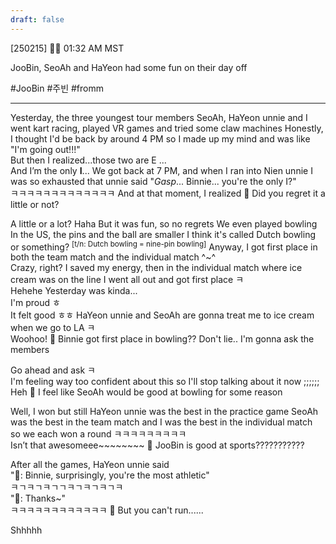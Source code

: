 ```yaml
---
draft: false
---
```

[250215] 🐣💭 01:32 AM MST

JooBin, SeoAh and HaYeon had some fun on their day off

#JooBin #주빈 #fromm
___
Yesterday, the three youngest tour members
 SeoAh, HaYeon unnie and I went kart racing, played VR games and tried some claw machines
Honestly, I thought I'd be back by around 4 PM
so I made up my mind and was like "I'm going out!!!"  
But then I realized...those two are E
...  
And I’m the only **I**...
We got back at 7 PM, and when I ran into Nien unnie
I was so exhausted that unnie said 
"*Gasp*... Binnie... you're the only I?"  
ㅋㅋㅋㅋㅋㅋㅋㅋㅋㅋㅋㅋㅋ
And at that moment, I realized 
🫧 Did you regret it a little or not?

A little or a lot? Haha
But it was fun, so no regrets
We even played bowling
In the US, the pins and the ball are smaller
I think it's called Dutch bowling or something?  <sup>[t/n: Dutch bowling = nine-pin bowling]</sup>
Anyway, I got first place in both the team match and the individual match ^~^  
Crazy, right?
I saved my energy, then in the individual match where ice cream was on the line
I went all out and got first place ㅋ  
Hehehe
Yesterday was kinda...  
I'm proud ㅎ  
It felt good ㅎㅎ
HaYeon unnie and SeoAh are gonna treat me to ice cream when we go to LA ㅋ  
Woohoo!
🫧 Binnie got first place in bowling?? Don't lie.. I'm gonna ask the members

Go ahead and ask ㅋ  
I'm feeling way too confident about this
so I'll stop talking about it now
;;;;;;  
Heh
🫧 I feel like SeoAh would be good at bowling for some reason

Well, I won but still
HaYeon unnie was the best in the practice game
SeoAh was the best in the team match
and I was the best in the individual match  
so we each won a round
ㅋㅋㅋㅋㅋㅋㅋㅋㅋ  
Isn’t that awesomeee~~~~~~~~
🫧 JooBin is good at sports???????????

After all the games, HaYeon unnie said  
"🦔: Binnie, surprisingly, you're the most athletic"  
ㅋㄱㅋㄱㅋㄱㄱㅋㄱㅋㄱㅋㄱㅋ  
"🐣: Thanks~"  
ㅋㅋㅋㅋㅋㅋㅋㅋㅋㅋㅋㅋ
🫧 But you can't run......

Shhhhh